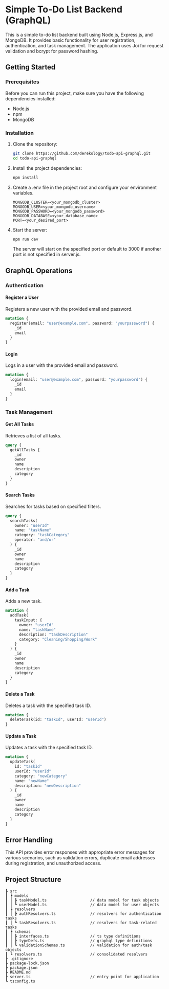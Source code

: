 # Simple To-Do List Backend (GraphQL)

This is a simple to-do list backend built using Node.js, Express.js, and MongoDB. It provides basic functionality for user registration, authentication, and task management. The application uses Joi for request validation and bcrypt for password hashing.

## Getting Started

### Prerequisites

Before you can run this project, make sure you have the following dependencies installed:

- Node.js
- npm
- MongoDB

### Installation

1. Clone the repository:

   ```bash
   git clone https://github.com/derekology/todo-api-graphql.git
   cd todo-api-graphql
   ```

2. Install the project dependencies:

   ```bash
   npm install
   ```

3. Create a .env file in the project root and configure your environment variables.

   ```dotenv
   MONGODB_CLUSTER=<your_mongodb_cluster>
   MONGODB_USER=<your_mongodb_username>
   MONGODB_PASSWORD=<your_mongodb_password>
   MONGODB_DATABASE=<your_database_name>
   PORT=<your_desired_port>
   ```

4. Start the server:

   ```bash
   npm run dev
   ```

   The server will start on the specified port or default to 3000 if another port is not specified in server.js.

## GraphQL Operations

### Authentication

#### Register a User

Registers a new user with the provided email and password.

```graphql
mutation {
  register(email: "user@example.com", password: "yourpassword") {
    _id
    email
  }
}
```

#### Login

Logs in a user with the provided email and password.

```graphql
mutation {
  login(email: "user@example.com", password: "yourpassword") {
    _id
    email
  }
}
```

### Task Management

#### Get All Tasks

Retrieves a list of all tasks.

```graphql
query {
  getAllTasks {
    _id
    owner
    name
    description
    category
  }
}
```

#### Search Tasks

Searches for tasks based on specified filters.

```graphql
query {
  searchTasks(
    owner: "userId"
    name: "taskName"
    category: "taskCategory"
    operator: "and/or"
  ) {
    _id
    owner
    name
    description
    category
  }
}
```

#### Add a Task

Adds a new task.

```graphql
mutation {
  addTask(
    taskInput: {
      owner: "userId"
      name: "taskName"
      description: "taskDescription"
      category: "Cleaning/Shopping/Work"
    }
  ) {
    _id
    owner
    name
    description
    category
  }
}
```

#### Delete a Task

Deletes a task with the specified task ID.

```graphql
mutation {
  deleteTask(id: "taskId", userId: "userId")
}
```

#### Update a Task

Updates a task with the specified task ID.

```graphql
mutation {
  updateTask(
    id: "taskId"
    userId: "userId"
    category: "newCategory"
    name: "newName"
    description: "newDescription"
  ) {
    _id
    owner
    name
    description
    category
  }
}
```

## Error Handling

This API provides error responses with appropriate error messages for various scenarios, such as validation errors, duplicate email addresses during registration, and unauthorized access.

## Project Structure

```
┣ src
┃ ┣ models
┃ ┃ ┣ taskModel.ts                   // data model for task objects
┃ ┃ ┗ userModel.ts                   // data model for user objects
┃ ┣ resolvers
┃ ┃ ┣ authResolvers.ts               // resolvers for authentication tasks
┃ ┃ ┗ taskResolvers.ts               // resolvers for task-related tasks
┃ ┣ schemas
┃ ┃ ┣ interfaces.ts                  // ts type definitions
┃ ┃ ┣ typeDefs.ts                    // graphql type definitions
┃ ┃ ┗ validationSchemas.ts           // validation for auth/task objects
┃ ┗ resolvers.ts                     // consolidated resolvers
┣ .gitignore
┣ package-lock.json
┣ package.json
┣ README.md
┣ server.ts                          // entry point for application
┗ tsconfig.ts
```
